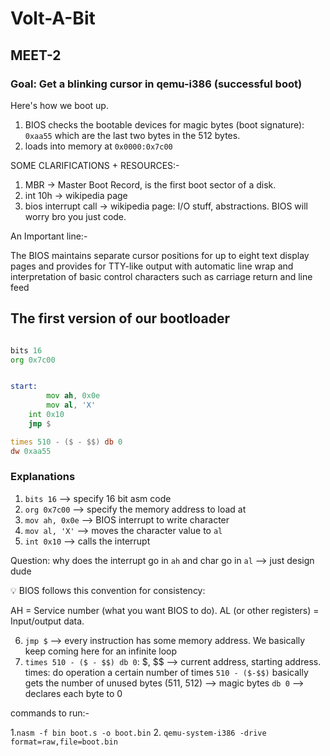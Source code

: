 # Volt-A-Bit

## MEET-2

### Goal: Get a blinking cursor in qemu-i386 (successful boot)

Here's how we boot up.

1. BIOS checks the bootable devices for magic bytes (boot signature): `0xaa55` which are the last two bytes in the 512 bytes. 
2. loads into memory at `0x0000:0x7c00`


SOME CLARIFICATIONS + RESOURCES:-

1. MBR -> Master Boot Record, is the first boot sector of a disk.
2. int 10h -> wikipedia page
3. bios interrupt call -> wikipedia page: I/O stuff, abstractions. BIOS will worry bro you just code.

An Important line:-

The BIOS maintains separate cursor positions for up to eight text display pages and provides for TTY-like output with automatic line wrap and interpretation of basic control characters such as carriage return and line feed


## The first version of our bootloader

```asm

bits 16
org 0x7c00


start:
      	mov ah, 0x0e 
        mov al, 'X'
	int 0x10
	jmp $

times 510 - ($ - $$) db 0
dw 0xaa55

```

### Explanations

1. `bits 16` --> specify 16 bit asm code
2. `org 0x7c00` --> specify the memory address to load at
3. `mov ah, 0x0e` --> BIOS interrupt to write character
4. `mov al, 'X'` --> moves the character value to `al`
5. `int 0x10` --> calls the interrupt 


Question: why does the interrupt go in `ah` and char go in `al` --> just design dude

💡 BIOS follows this convention for consistency:

AH = Service number (what you want BIOS to do).
AL (or other registers) = Input/output data.


6. `jmp $` --> every instruction has some memory address. We basically keep coming here for an infinite loop
7. `times 510 - ($ - $$) db 0`: $, $$ --> current address, starting address.
    times: do operation a certain number of times
    `510 - ($-$$)` basically gets the number of unused bytes (511, 512) --> magic bytes
    `db 0` --> declares each byte to 0


commands to run:-

1.`nasm -f bin boot.s -o boot.bin`
2. `qemu-system-i386 -drive format=raw,file=boot.bin`
